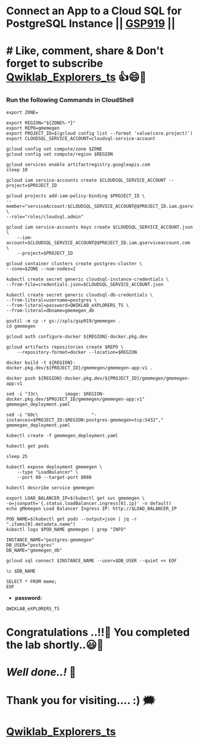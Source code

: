 # Connect an App to a Cloud SQL for PostgreSQL Instance || [GSP919](https://www.cloudskillsboost.google/focuses/57387?parent=catalog) ||

# # Like, comment, share & Don't forget to subscribe [Qwiklab_Explorers_ts](https://youtube.com/@titashshil?si=RgamNu1dc9jVIbJN) 👍😄🤝

### Run the following Commands in CloudShell

```
export ZONE=
```
```
export REGION="${ZONE%-*}"
export REPO=gmemegen
export PROJECT_ID=$(gcloud config list --format 'value(core.project)')
export CLOUDSQL_SERVICE_ACCOUNT=cloudsql-service-account

gcloud config set compute/zone $ZONE
gcloud config set compute/region $REGION

gcloud services enable artifactregistry.googleapis.com
sleep 10

gcloud iam service-accounts create $CLOUDSQL_SERVICE_ACCOUNT --project=$PROJECT_ID

gcloud projects add-iam-policy-binding $PROJECT_ID \
--member="serviceAccount:$CLOUDSQL_SERVICE_ACCOUNT@$PROJECT_ID.iam.gserviceaccount.com" \
--role="roles/cloudsql.admin"

gcloud iam service-accounts keys create $CLOUDSQL_SERVICE_ACCOUNT.json \
    --iam-account=$CLOUDSQL_SERVICE_ACCOUNT@$PROJECT_ID.iam.gserviceaccount.com \
    --project=$PROJECT_ID

gcloud container clusters create postgres-cluster \
--zone=$ZONE --num-nodes=2

kubectl create secret generic cloudsql-instance-credentials \
--from-file=credentials.json=$CLOUDSQL_SERVICE_ACCOUNT.json
    
kubectl create secret generic cloudsql-db-credentials \
--from-literal=username=postgres \
--from-literal=password=QWIKLAB_eXPLORERS_TS \
--from-literal=dbname=gmemegen_db

gsutil -m cp -r gs://spls/gsp919/gmemegen .
cd gmemegen

gcloud auth configure-docker ${REGION}-docker.pkg.dev

gcloud artifacts repositories create $REPO \
    --repository-format=docker --location=$REGION

docker build -t ${REGION}-docker.pkg.dev/${PROJECT_ID}/gmemegen/gmemegen-app:v1 .

docker push ${REGION}-docker.pkg.dev/${PROJECT_ID}/gmemegen/gmemegen-app:v1

sed -i "33c\          image: $REGION-docker.pkg.dev/$PROJECT_ID/gmemegen/gmemegen-app:v1" gmemegen_deployment.yaml

sed -i "60c\                    "-instances=$PROJECT_ID:$REGION:postgres-gmemegen=tcp:5432"," gmemegen_deployment.yaml

kubectl create -f gmemegen_deployment.yaml

kubectl get pods

sleep 25

kubectl expose deployment gmemegen \
    --type "LoadBalancer" \
    --port 80 --target-port 8080

kubectl describe service gmemegen

export LOAD_BALANCER_IP=$(kubectl get svc gmemegen \
-o=jsonpath='{.status.loadBalancer.ingress[0].ip}' -n default)
echo gMemegen Load Balancer Ingress IP: http://$LOAD_BALANCER_IP

POD_NAME=$(kubectl get pods --output=json | jq -r ".items[0].metadata.name")
kubectl logs $POD_NAME gmemegen | grep "INFO"

INSTANCE_NAME="postgres-gmemegen"
DB_USER="postgres"
DB_NAME="gmemegen_db"

gcloud sql connect $INSTANCE_NAME --user=$DB_USER --quiet << EOF

\c $DB_NAME

SELECT * FROM meme;
EOF

```

- **password:**

```
QWIKLAB_eXPLORERS_TS
```

# Congratulations ..!!🎉  You completed the lab shortly..😃💯

# *Well done..!* 👏

# Thank you for visiting.... :) 🗯️

# [Qwiklab_Explorers_ts](https://youtube.com/@titashshil?si=RgamNu1dc9jVIbJN)
